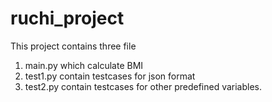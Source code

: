 # ruchi_project
This project contains three file
1. main.py which calculate BMI
2. test1.py contain testcases  for json format
3. test2.py contain testcases for other predefined variables.